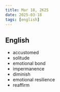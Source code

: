 ```yaml
---
title: Mar 18, 2K25
date: 2025-03-18
tags: [english]
---
```


## English

- accustomed
- solitude
- emotional bond
- impermanence
- diminish
- emotional resilience
- reaffirm